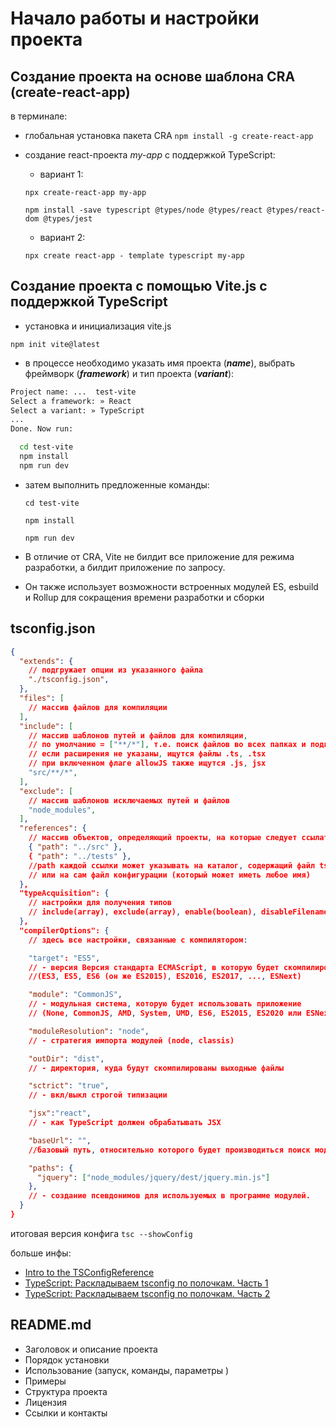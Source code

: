 # Начало работы и настройки проекта

## Создание проекта на основе шаблона CRA (create-react-app)

в терминале:

- глобальная установка пакета CRA
  `npm install -g create-react-app`

- создание react-проекта _my-app_ с поддержкой TypeScript:

  - вариант 1:

  `npx create-react-app my-app`

  `npm install -save typescript @types/node @types/react @types/react-dom @types/jest`

  - вариант 2:

  `npx create react-app - template typescript my-app`

## Создание проекта с помощью Vite.js с поддержкой TypeScript

- установка и инициализация vite.js

`npm init vite@latest`

- в процессе необходимо указать имя проекта (**_name_**), выбрать фреймворк (**_framework_**) и тип проекта (**_variant_**):

```bash
Project name: ...  test-vite
Select a framework: » React
Select a variant: » TypeScript
...
Done. Now run:

  cd test-vite
  npm install
  npm run dev
```

- затем выполнить предложенные команды:

  `cd test-vite`

  `npm install`

  `npm run dev`

- В отличие от CRA, Vite не билдит все приложение для режима разработки, а билдит приложение по запросу.
- Он также использует возможности встроенных модулей ES, esbuild и Rollup для сокращения времени разработки и сборки

## tsconfig.json

```json
{
  "extends": {
    // подгружает опции из указанного файла
    "./tsconfig.json",
  },
  "files": [
    // массив файлов для компиляции
  ],
  "include": [
    // массив шаблонов путей и файлов для компиляции,
    // по умолчанию = ["**/*"], т.е. поиск файлов во всех папках и подпапках
    // если расширения не указаны, ищутся файлы .ts, .tsx
    // при включенном флаге allowJS также ищутся .js, jsx
    "src/**/*",
  ],
  "exclude": [
    // массив шаблонов исключаемых путей и файлов
    "node_modules",
  ],
  "references": {
    // массив объектов, определяющий проекты, на которые следует ссылаться:
    { "path": "../src" },
    { "path": "../tests" },
    //path каждой ссылки может указывать на каталог, содержащий файл tsconfig.json ,
    // или на сам файл конфигурации (который может иметь любое имя)
  },
  "typeAcquisition": {
    // настройки для получения типов
    // include(array), exclude(array), enable(boolean), disableFilenameBasedTypeAcquisition(boolean)
  },
  "compilerOptions": {
    // здесь все настройки, связанные с компилятором:

    "target": "ES5",
    // - версия Версия стандарта ECMAScript, в которую будет скомпилирован TS-код
    //(ES3, ES5, ES6 (он же ES2015), ES2016, ES2017, ..., ESNext)

    "module": "CommonJS",
    // - модульная система, которую будет использовать приложение
    // (None, CommonJS, AMD, System, UMD, ES6, ES2015, ES2020 или ESNext)

    "moduleResolution": "node",
    // - стратегия импорта модулей (node, classis)

    "outDir": "dist",
    // - директория, куда будут скомпилированы выходные файлы

    "sctrict": "true",
    // - вкл/выкл строгой типизации

    "jsx":"react",
    // - как TypeScript должен обрабатывать JSX

    "baseUrl": "",
    //базовый путь, относительно которого будет производиться поиск модулей.

    "paths": {
      "jquery": ["node_modules/jquery/dest/jquery.min.js"]
    },
    // - создание псевдонимов для используемых в программе модулей.
  }
}
```

итоговая версия конфига
`tsc --showConfig`

больше инфы:

- [Intro to the TSConfigReference](https://www.typescriptlang.org/tsconfig/)
- [TypeScript: Раскладываем tsconfig по полочкам. Часть 1](https://habr.com/ru/articles/542234/)
- [TypeScript: Раскладываем tsconfig по полочкам. Часть 2](https://habr.com/ru/articles/557738/)

## README.md

- Заголовок и описание проекта
- Порядок установки
- Использование (запуск, команды, параметры )
- Примеры
- Структура проекта
- Лицензия
- Ссылки и контакты
